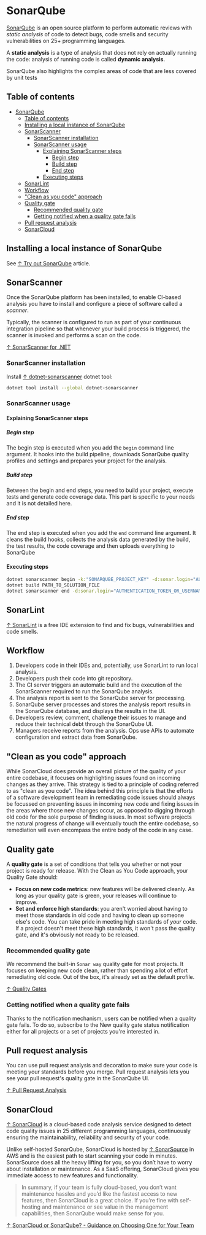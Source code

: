 # SonarQube

[SonarQube](https://www.sonarqube.org) is an open source platform to perform automatic reviews with *static analysis* of code to detect bugs, code smells and security vulnerabilities on 25+ programming languages.

A **static analysis** is a type of analysis that does not rely on actually running the code: analysis of running code is called **dynamic analysis**.

SonarQube also highlights the complex areas of code that are less covered by unit tests

## Table of contents

- [SonarQube](#sonarqube)
  - [Table of contents](#table-of-contents)
  - [Installing a local instance of SonarQube](#installing-a-local-instance-of-sonarqube)
  - [SonarScanner](#sonarscanner)
    - [SonarScanner installation](#sonarscanner-installation)
    - [SonarScanner usage](#sonarscanner-usage)
      - [Explaining SonarScanner steps](#explaining-sonarscanner-steps)
        - [Begin step](#begin-step)
        - [Build step](#build-step)
        - [End step](#end-step)
      - [Executing steps](#executing-steps)
  - [SonarLint](#sonarlint)
  - [Workflow](#workflow)
  - ["Clean as you code" approach](#clean-as-you-code-approach)
  - [Quality gate](#quality-gate)
    - [Recommended quality gate](#recommended-quality-gate)
    - [Getting notified when a quality gate fails](#getting-notified-when-a-quality-gate-fails)
  - [Pull request analysis](#pull-request-analysis)
  - [SonarCloud](#sonarcloud)

## Installing a local instance of SonarQube

See [↑ Try out SonarQube](https://docs.sonarqube.org/latest/setup/get-started-2-minutes) article.

## SonarScanner

Once the SonarQube platform has been installed, to enable CI-based analysis you have to install and configure a piece of software called a *scanner*.

Typically, the scanner is configured to run as part of your continuous integration pipeline so that whenever your build process is triggered, the scanner is invoked and performs a scan on the code.

[↑ SonarScanner for .NET](https://docs.sonarqube.org/latest/analysis/scan/sonarscanner-for-msbuild)

### SonarScanner installation

Install [↑ dotnet-sonarscanner](https://www.nuget.org/packages/dotnet-sonarscanner) dotnet tool:

```bash
dotnet tool install --global dotnet-sonarscanner
```

### SonarScanner usage

#### Explaining SonarScanner steps

##### Begin step

The begin step is executed when you add the `begin` command line argument. It hooks into the build pipeline, downloads SonarQube quality profiles and settings and prepares your project for the analysis.

##### Build step

Between the begin and end steps, you need to build your project, execute tests and generate code coverage data. This part is specific to your needs and it is not detailed here.

##### End step

The end step is executed when you add the `end` command line argument. It cleans the build hooks, collects the analysis data generated by the build, the test results, the code coverage and then uploads everything to SonarQube

#### Executing steps

```bash
dotnet sonarscanner begin -k:"SONARQUBE_PROJECT_KEY" -d:sonar.login="AUTHENTICATION_TOKEN_OR_USERNAME"
dotnet build PATH_TO_SOLUTION_FILE
dotnet sonarscanner end -d:sonar.login="AUTHENTICATION_TOKEN_OR_USERNAME"
```

## SonarLint

[↑ SonarLint](https://www.sonarlint.org) is a free IDE extension to find and fix bugs, vulnerabilities and code smells.

## Workflow

1. Developers code in their IDEs and, potentially, use SonarLint to run local analysis.
2. Developers push their code into git repository.
3. The CI server triggers an automatic build and the execution of the SonarScanner required to run the SonarQube analysis.
4. The analysis report is sent to the SonarQube server for processing.
5. SonarQube server processes and stores the analysis report results in the SonarQube database, and displays the results in the UI.
6. Developers review, comment, challenge their issues to manage and reduce their technical debt through the SonarQube UI.
7. Managers receive reports from the analysis. Ops use APIs to automate configuration and extract data from SonarQube.

## "Clean as you code" approach

While SonarCloud does provide an overall picture of the quality of your entire codebase, it focuses on highlighting issues found on incoming changes as they arrive. This strategy is tied to a principle of coding referred to as "clean as you code". The idea behind this principle is that the efforts of a software development team in remediating code issues should always be focussed on preventing issues in incoming new code and fixing issues in the areas where those new changes occur, as opposed to digging through old code for the sole purpose of finding issues. In most software projects the natural progress of change will eventually touch the entire codebase, so remediation will even encompass the entire body of the code in any case.

## Quality gate

A **quality gate** is a set of conditions that tells you whether or not your project is ready for release. With the Clean as You Code approach, your Quality Gate should:

- **Focus on new code metrics**: new features will be delivered cleanly. As long as your quality gate is green, your releases will continue to improve.
- **Set and enforce high standards**: you aren't worried about having to meet those standards in old code and having to clean up someone else's code. You can take pride in meeting high standards of *your* code. If a project doesn't meet these high standards, it won't pass the quality gate, and it's obviously not ready to be released.

### Recommended quality gate

We recommend the built-in `Sonar way` quality gate for most projects. It focuses on keeping new code clean, rather than spending a lot of effort remediating old code. Out of the box, it's already set as the default profile.

[↑ Quality Gates](https://docs.sonarqube.org/latest/user-guide/quality-gates)

### Getting notified when a quality gate fails

Thanks to the notification mechanism, users can be notified when a quality gate fails. To do so, subscribe to the New quality gate status notification either for all projects or a set of projects you're interested in.

## Pull request analysis

You can use pull request analysis and decoration to make sure your code is meeting your standards before you merge. Pull request analysis lets you see your pull request's quality gate in the SonarQube UI.

[↑ Pull Request Analysis](https://docs.sonarqube.org/latest/analysis/pull-request)

## SonarCloud

[↑ SonarCloud](https://sonarcloud.io) is a cloud-based code analysis service designed to detect code quality issues in 25 different programming languages, continuously ensuring the maintainability, reliability and security of your code.

Unlike self-hosted SonarQube, SonarCloud is hosted by [↑ SonarSource](https://www.sonarsource.com) in AWS and is the easiest path to start scanning your code in minutes. SonarSource does all the heavy lifting for you, so you don’t have to worry about installation or maintenance. As a SaaS offering, SonarCloud gives you immediate access to new features and functionality.

> In summary, if your team is fully cloud-based, you don’t want maintenance hassles and you’d like the fastest access to new features, then SonarCloud is a great choice. If you’re fine with self-hosting and maintenance or see value in the management capabilities, then SonarQube would make sense for you.

[↑ SonarCloud or SonarQube? - Guidance on Choosing One for Your Team](https://blog.sonarsource.com/sq-sc_guidance)

